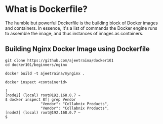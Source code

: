 # What is Dockerfile?

The humble but powerful Dockerfile is the building block of Docker images and containers. In essence, it's a list of commands the Docker engine runs to assemble the
image, and thus instances of images as containers.

## Building Nginx Docker Image using Dockerfile

```
git clone https://github.com/ajeetraina/docker101
cd docker101/beginners/nginx
```

```
docker build -t ajeetraina/mynginx .
```

```
docker inspect <containerid>
```

```
]
[node2] (local) root@192.168.0.7 ~
$ docker inspect 8f| grep Vendor
                "Vendor": "Collabnix Products",
                "Vendor": "Collabnix Products",
[node2] (local) root@192.168.0.7 ~
$
```

